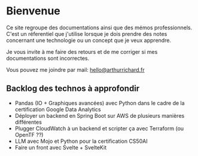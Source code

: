 # Bienvenue

Ce site regroupe des documentations ainsi que des mémos professionnels. C'est un réferentiel que j'utilise lorsque je dois prendre
des notes concernant une technologie ou un concept que je veux apprendre.

Je vous invite à me faire des retours et de me corriger si mes documentations sont incorrectes.

Vous pouvez me joindre par mail: <hello@arthurrichard.fr>

## Backlog des technos à approfondir

- Pandas (IO + Graphiques avancées) avec Python dans le cadre de la certification Google Data Analytics
- Déployer un backend en Spring Boot sur AWS de plusieurs manières différentes
- Plugger CloudWatch à un backend et scripter ça avec Terraform (ou OpenTF ??)
- LLM avec Mojo et Python pour la certification CS50AI
- Faire un front avec Svelte + SvelteKit
